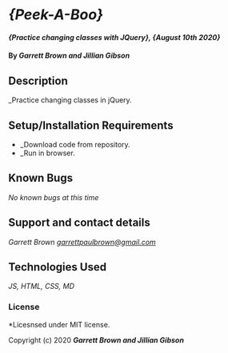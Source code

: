 # _{Peek-A-Boo}_

#### _{Practice changing classes with JQuery}, {August 10th 2020}_

#### By _**Garrett Brown and Jillian Gibson**_

## Description

_Practice changing classes in jQuery.

## Setup/Installation Requirements

* _Download code from repository.
* _Run in browser.

## Known Bugs

_No known bugs at this time_

## Support and contact details

_Garrett Brown <garrettpaulbrown@gmail.com>_

## Technologies Used

_JS, HTML, CSS, MD_

### License

*Licesnsed under MIT license.

Copyright (c) 2020 **_Garrett Brown and Jillian Gibson_**
